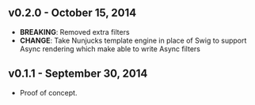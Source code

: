 ## v0.2.0 - October 15, 2014

* **BREAKING**: Removed extra filters
* **CHANGE**: Take Nunjucks template engine in place of Swig to support Async rendering which make able to write Async filters

## v0.1.1 - September 30, 2014

* Proof of concept.
